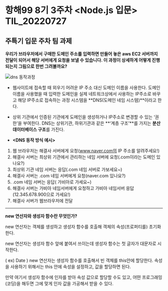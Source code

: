 # 항해99 8기 3주차 <Node.js 입문> TIL_20220727 #
## 주특기 입문 주차 팀 과제 ##
**우리가 브라우저에서 구매한 도메인 주소를 입력하면 만들어 놓은 aws EC2 서버까지 전달이 되어서 해당 서버에게 요청을 보낼 수 있습니다. 
이 과정이 상세하게 어떻게 진행되는지 그림으로 한번 그려볼까요?**

![dns 동작과정](https://user-images.githubusercontent.com/109029407/181509266-05044b28-7e68-445d-a25b-3883212846b0.png)

- 웹사이트에 접속할 때 외우기 어려운 IP 주소 대신 도메인 이름을 사용한다. 도메인 이름을 사용했을 때 입력한 도메인을 실제 네트워크상에서 사용하는 IP주소로 바꾸고 해당 IP주소로 접속하는 과정 시스템을 **DNS(도메인 네임 시스템)**이라고 한다.

- 상위 기관에서 인증된 기관에게 도메인을 생성하거나 IP주소로 변경할 수 있는 ‘권한’을 부여한다. DNS는 상위기관, 하위기관과 같은 **‘계층 구조’**를 가지는 **분산 데이터베이스 구조**를 가진다.

- **<DNS 동작 방식 예시>**
1. 웹 브라우저는 해결사 서버에게 요청(www.naver.com의 IP 주소를 알려주세요!)
2. 해결사 서버는 최상위 기관에서 관리하는 네임 서버에 요청(.com이라는 도메인 있나요?)
3. 최상위 기관 네임 서버는 응답(.com 네임 서버로 가보세요~)
4. 해결사 서버는 .com 네임 서버에게 요청(naver.com 있나요?)
5. .com 네임 서버는 응답( 가비아로 가세요~)
6. 해결사 서버는 가비아 네임서버에게 요청하고 가비아 네임서버 응답(12.345.678.900으로 가세요!)
7. 해결사 서버가 웹브라우저에 전달
---
**new 연산자와  생성자 함수란 무엇인가?**

new 연산자는 객체를 생성하고 생성자 함수를 호출해 객체의 속성(프로퍼티를) 초기화한다.

new 연산자는 생성자 함수 앞에 붙여서 쓰이는데 생성자 함수는 첫 글자가 대문자로 시작한다. 

( ex) Date )   new 연산자는 생성자 함수를  호출해서 빈 객체를 this안에 할당한다. 속성을 사용하기 위해서는 this 안에 속성을 설정하고, 값을 할당하면 된다.

만약 여기서 생성자 함수에 인자를 받아 속성 값으로 할당할 수도 있고, 어떤 프로그래밍(코딩)을 해두면 그에 맞게 인자 값을 가공해서 받을 수 있다.
